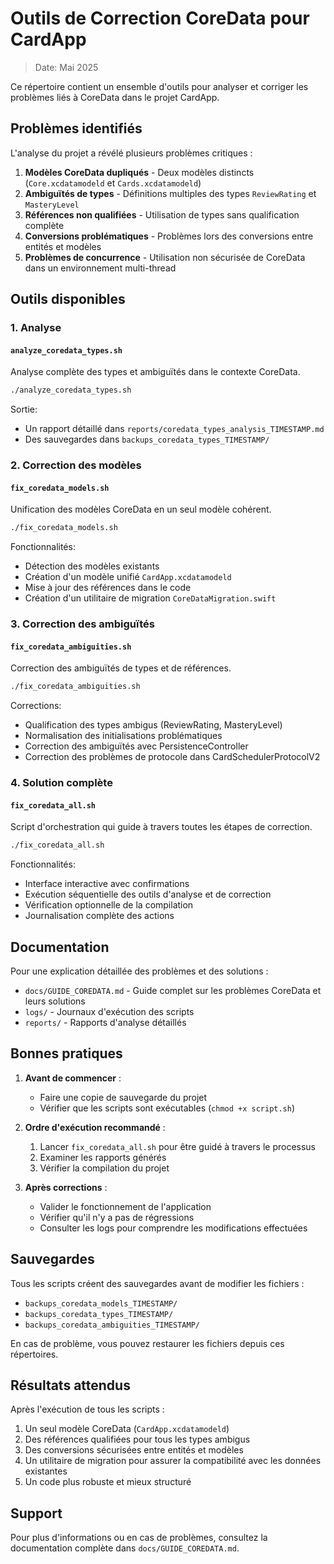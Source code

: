 # Outils de Correction CoreData pour CardApp

> Date: Mai 2025

Ce répertoire contient un ensemble d'outils pour analyser et corriger les problèmes liés à CoreData dans le projet CardApp.

## Problèmes identifiés

L'analyse du projet a révélé plusieurs problèmes critiques :

1. **Modèles CoreData dupliqués** - Deux modèles distincts (`Core.xcdatamodeld` et `Cards.xcdatamodeld`)
2. **Ambiguïtés de types** - Définitions multiples des types `ReviewRating` et `MasteryLevel`
3. **Références non qualifiées** - Utilisation de types sans qualification complète
4. **Conversions problématiques** - Problèmes lors des conversions entre entités et modèles
5. **Problèmes de concurrence** - Utilisation non sécurisée de CoreData dans un environnement multi-thread

## Outils disponibles

### 1. Analyse

#### `analyze_coredata_types.sh`

Analyse complète des types et ambiguïtés dans le contexte CoreData.

```bash
./analyze_coredata_types.sh
```

Sortie:
- Un rapport détaillé dans `reports/coredata_types_analysis_TIMESTAMP.md`
- Des sauvegardes dans `backups_coredata_types_TIMESTAMP/`

### 2. Correction des modèles

#### `fix_coredata_models.sh`

Unification des modèles CoreData en un seul modèle cohérent.

```bash
./fix_coredata_models.sh
```

Fonctionnalités:
- Détection des modèles existants
- Création d'un modèle unifié `CardApp.xcdatamodeld`
- Mise à jour des références dans le code
- Création d'un utilitaire de migration `CoreDataMigration.swift`

### 3. Correction des ambiguïtés

#### `fix_coredata_ambiguities.sh`

Correction des ambiguïtés de types et de références.

```bash
./fix_coredata_ambiguities.sh
```

Corrections:
- Qualification des types ambigus (ReviewRating, MasteryLevel)
- Normalisation des initialisations problématiques
- Correction des ambiguïtés avec PersistenceController
- Correction des problèmes de protocole dans CardSchedulerProtocolV2

### 4. Solution complète

#### `fix_coredata_all.sh`

Script d'orchestration qui guide à travers toutes les étapes de correction.

```bash
./fix_coredata_all.sh
```

Fonctionnalités:
- Interface interactive avec confirmations
- Exécution séquentielle des outils d'analyse et de correction
- Vérification optionnelle de la compilation
- Journalisation complète des actions

## Documentation

Pour une explication détaillée des problèmes et des solutions :

- `docs/GUIDE_COREDATA.md` - Guide complet sur les problèmes CoreData et leurs solutions
- `logs/` - Journaux d'exécution des scripts
- `reports/` - Rapports d'analyse détaillés

## Bonnes pratiques

1. **Avant de commencer** :
   - Faire une copie de sauvegarde du projet
   - Vérifier que les scripts sont exécutables (`chmod +x script.sh`)

2. **Ordre d'exécution recommandé** :
   1. Lancer `fix_coredata_all.sh` pour être guidé à travers le processus
   2. Examiner les rapports générés
   3. Vérifier la compilation du projet

3. **Après corrections** :
   - Valider le fonctionnement de l'application
   - Vérifier qu'il n'y a pas de régressions
   - Consulter les logs pour comprendre les modifications effectuées

## Sauvegardes

Tous les scripts créent des sauvegardes avant de modifier les fichiers :

- `backups_coredata_models_TIMESTAMP/`
- `backups_coredata_types_TIMESTAMP/`
- `backups_coredata_ambiguities_TIMESTAMP/`

En cas de problème, vous pouvez restaurer les fichiers depuis ces répertoires.

## Résultats attendus

Après l'exécution de tous les scripts :

1. Un seul modèle CoreData (`CardApp.xcdatamodeld`)
2. Des références qualifiées pour tous les types ambigus
3. Des conversions sécurisées entre entités et modèles
4. Un utilitaire de migration pour assurer la compatibilité avec les données existantes
5. Un code plus robuste et mieux structuré

## Support

Pour plus d'informations ou en cas de problèmes, consultez la documentation complète dans `docs/GUIDE_COREDATA.md`. 